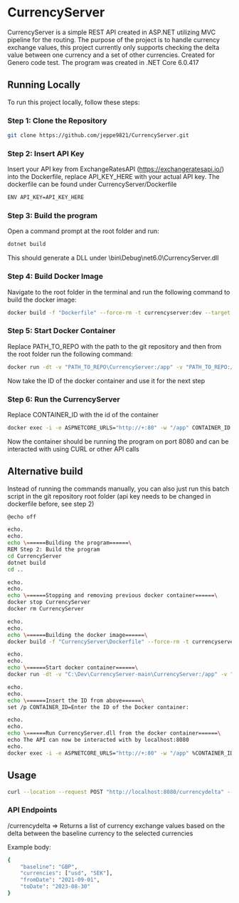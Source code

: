 # CurrencyServer

CurrencyServer is a simple REST API created in ASP.NET utilizing MVC pipeline for the routing. The purpose of the project is to handle currency exchange values, this project currently only supports checking the delta value between one currency and a set of other currencies. Created for Genero code test. The program was created in .NET Core 6.0.417

## Running Locally

To run this project locally, follow these steps:

### Step 1: Clone the Repository

```bash
git clone https://github.com/jeppe9821/CurrencyServer.git
```

### Step 2: Insert API Key
Insert your API key from ExchangeRatesAPI (https://exchangeratesapi.io/) into the Dockerfile, replace API_KEY_HERE with your actual API key. The dockerfile can be found under CurrencyServer/Dockerfile

```bash
ENV API_KEY=API_KEY_HERE
```

### Step 3: Build the program
Open a command prompt at the root folder and run:

```bash
dotnet build
```

This should generate a DLL under \bin\Debug\net6.0\CurrencyServer.dll

### Step 4: Build Docker Image
Navigate to the root folder in the terminal and run the following command to build the docker image:

```bash
docker build -f "Dockerfile" --force-rm -t currencyserver:dev --target base --build-arg "BUILD_CONFIGURATION=Debug" "."
```

### Step 5: Start Docker Container
Replace PATH_TO_REPO with the path to the git repository and then from the root folder run the following command:

```bash
docker run -dt -v "PATH_TO_REPO\CurrencyServer:/app" -v "PATH_TO_REPO:/src/" -p 8080:80 --name CurrencyServer currencyserver:dev
```

Now take the ID of the docker container and use it for the next step

### Step 6: Run the CurrencyServer
Replace CONTAINER_ID with the id of the container

```bash
docker exec -i -e ASPNETCORE_URLS="http://+:80" -w "/app" CONTAINER_ID sh -c ""dotnet" \"/app/bin/Debug/net6.0/CurrencyServer.dll\"
```

Now the container should be running the program on port 8080 and can be interacted with using CURL or other API calls

## Alternative build
Instead of running the commands manually, you can also just run this batch script in the git repository root folder (api key needs to be changed in dockerfile before, see step 2)
```bash
@echo off

echo.
echo.
echo \======Building the program======\
REM Step 2: Build the program
cd CurrencyServer
dotnet build
cd ..

echo.
echo.
echo \======Stopping and removing previous docker container======\
docker stop CurrencyServer
docker rm CurrencyServer

echo.
echo.
echo \======Building the docker image======\
docker build -f "CurrencyServer\Dockerfile" --force-rm -t currencyserver:dev --target base --build-arg "BUILD_CONFIGURATION=Debug" "CurrencyServer"

echo.
echo.
echo \======Start docker container======\
docker run -dt -v "C:\Dev\CurrencyServer-main\CurrencyServer:/app" -v "C:\Dev\CurrencyServer-main:/src/" -p 8080:80 --name CurrencyServer currencyserver:dev

echo.
echo.
echo \======Insert the ID from above======\
set /p CONTAINER_ID=Enter the ID of the Docker container: 

echo.
echo.
echo \======Run CurrencyServer.dll from the docker container======\
echo The API can now be interacted with by localhost:8080
echo.
docker exec -i -e ASPNETCORE_URLS="http://+:80" -w "/app" %CONTAINER_ID% sh -c "dotnet /app/bin/Debug/net6.0/CurrencyServer.dll"
```


## Usage
```bash
curl --location --request POST "http://localhost:8080/currencydelta" --header "Content-Type: application/json" --data-raw "{\"baseline\": \"GBP\",\"currencies\": [\"USD\", \"SEK\"],\"fromDate\": \"2021-09-01\",\"toDate\": \"2023-08-30\"}"
```

### API Endpoints
/currencydelta => Returns a list of currency exchange values based on the delta between the baseline currency to the selected currencies

Example body:
```bash
{
    "baseline": "GBP",
    "currencies": ["usd", "SEK"],
    "fromDate": "2021-09-01",
    "toDate": "2023-08-30"
}
```

